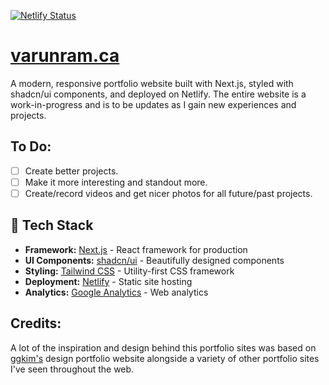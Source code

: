 [![Netlify Status](https://api.netlify.com/api/v1/badges/16ff0f1b-bf15-4c0f-aafc-49befaea4a89/deploy-status)](https://app.netlify.com/projects/varunkothandaraman/deploys)

# [varunram.ca](https://varunram.ca)

A modern, responsive portfolio website built with Next.js, styled with shadcn/ui components, and deployed on Netlify. The entire website is a work-in-progress and is to be updates as I gain new experiences and projects. 

## To Do: 
- [ ] Create better projects.
- [ ] Make it more interesting and standout more. 
- [ ] Create/record videos and get nicer photos for all future/past projects.

## 🚀 Tech Stack

- **Framework:** [Next.js](https://nextjs.org/) - React framework for production
- **UI Components:** [shadcn/ui](https://ui.shadcn.com/) - Beautifully designed components
- **Styling:** [Tailwind CSS](https://tailwindcss.com/) - Utility-first CSS framework
- **Deployment:** [Netlify](https://netlify.com/) - Static site hosting
- **Analytics:** [Google Analytics](https://analytics.google.com/) - Web analytics


## Credits: 
A lot of the inspiration and design behind this portfolio sites was based on [ggkim's](https://ggkim.com/) design portfolio website alongside a variety of other portfolio sites I've seen throughout the web. 
